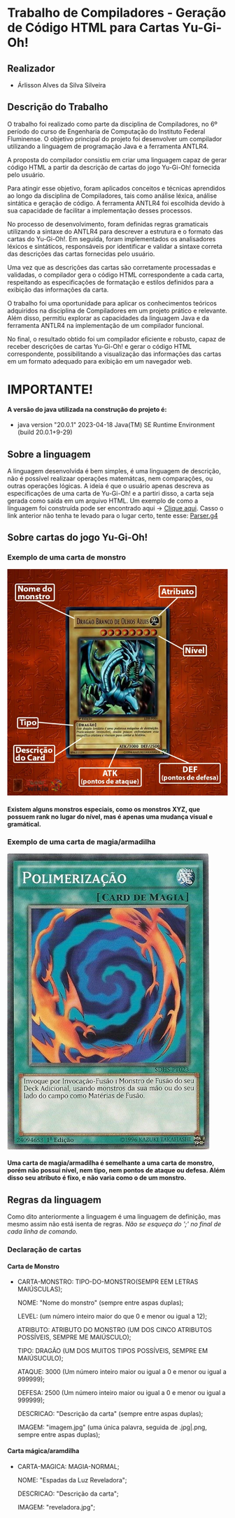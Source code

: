 # Trabalho de Compiladores - Geração de Código HTML para Cartas Yu-Gi-Oh!


## Realizador
- Árlisson Alves da Silva Silveira

## Descrição do Trabalho

O trabalho foi realizado como parte da disciplina de Compiladores, no 6º período do curso de Engenharia de Computação do Instituto Federal Fluminense. O objetivo principal do projeto foi desenvolver um compilador utilizando a linguagem de programação Java e a ferramenta ANTLR4.

A proposta do compilador consistiu em criar uma linguagem capaz de gerar código HTML a partir da descrição de cartas do jogo Yu-Gi-Oh! fornecida pelo usuário.

Para atingir esse objetivo, foram aplicados conceitos e técnicas aprendidos ao longo da disciplina de Compiladores, tais como análise léxica, análise sintática e geração de código. A ferramenta ANTLR4 foi escolhida devido à sua capacidade de facilitar a implementação desses processos.

No processo de desenvolvimento, foram definidas regras gramaticais utilizando a sintaxe do ANTLR4 para descrever a estrutura e o formato das cartas do Yu-Gi-Oh!. Em seguida, foram implementados os analisadores léxicos e sintáticos, responsáveis por identificar e validar a sintaxe correta das descrições das cartas fornecidas pelo usuário.

Uma vez que as descrições das cartas são corretamente processadas e validadas, o compilador gera o código HTML correspondente a cada carta, respeitando as especificações de formatação e estilos definidos para a exibição das informações da carta.

O trabalho foi uma oportunidade para aplicar os conhecimentos teóricos adquiridos na disciplina de Compiladores em um projeto prático e relevante. Além disso, permitiu explorar as capacidades da linguagem Java e da ferramenta ANTLR4 na implementação de um compilador funcional.

No final, o resultado obtido foi um compilador eficiente e robusto, capaz de receber descrições de cartas Yu-Gi-Oh! e gerar o código HTML correspondente, possibilitando a visualização das informações das cartas em um formato adequado para exibição em um navegador web.

# IMPORTANTE!
#### A versão do java utilizada na construção do projeto é:
- java version "20.0.1" 2023-04-18
Java(TM) SE Runtime Environment (build 20.0.1+9-29)

## Sobre a linguagem

A linguagem desenvolvida é bem simples, é uma linguagem de descrição, não é possível realizaar operações matemátcas, nem comparações, ou outras operações lógicas. A ideia é que o usuário apenas descreva as especificações de uma carta de Yu-Gi-Oh! e a partiri disso, a carta seja gerada como saída em um arquivo HTML. Um exemplo de como a línguagem foi construída pode ser encontrado aqui -> [Clique aqui](https://youtube.com/shorts/n0RNu00eUxw?feature=share). Casso o link anterior não tenha te levado para o lugar certo, tente esse: [Parser.g4](https://github.com/arlisson/Compiladores/blob/main/Yugioh_Parser/src/main/antlr4/br/edu/iff/ec/compiladores/yugioh_parser/Parser.g4)

## Sobre cartas do jogo Yu-Gi-Oh!
### Exemplo de uma carta de monstro
![Atributos de uma carta de monstro](https://github.com/arlisson/Compiladores/blob/main/assets/carta.png)

#### Existem alguns monstros especiais, como os monstros XYZ, que possuem rank no lugar do nível, mas é apenas uma mudança visual e gramátical.


### Exemplo de uma carta de magia/armadilha
![Carta magica](https://github.com/arlisson/Compiladores/blob/main/assets/Polymerization.png)

#### Uma carta de magia/armadilha é semelhante a uma carta de monstro, porém não possui nível, nem tipo, nem pontos de ataque ou defesa. Além disso seu atributo é fixo, e não varia como o de um monstro.

## Regras da linguagem

Como dito anteriormente a linguagem é uma linguagem de definição, mas mesmo assim não está isenta de regras. *Não se esqueça do ';' no final de cada linha de comando.*
### Declaração de cartas
#### Carta de Monstro
- CARTA-MONSTRO: TIPO-DO-MONSTRO(SEMPR EEM LETRAS MAIÚSCULAS); 
  
	NOME: "Nome do monstro" (sempre entre aspas duplas); 

	LEVEL: (um número inteiro maior do que 0 e menor ou igual a 12); 

	ATRIBUTO: ATRIBUTO DO MONSTRO (UM DOS CINCO ATRIBUTOS POSSÍVEIS, SEMPRE ME MAIÚSCULO); 

	TIPO: DRAGÃO (UM DOS MUITOS TIPOS POSSÍVEIS, SEMPRE EM MAIÚSUCULO);	

	ATAQUE: 3000 (Um número inteiro maior ou igual a 0 e menor ou igual a 999999); 

	DEFESA: 2500 (Um número inteiro maior ou igual a 0 e menor ou igual a 999999); 

	DESCRICAO: "Descrição da carta" (sempre entre aspas duplas); 

	IMAGEM: "imagem.jpg" (uma única palavra, seguida de .jpg|.png, sempre entre aspas duplas); 

#### Carta mágica/aramdilha
- CARTA-MAGICA: MAGIA-NORMAL;
  
	NOME: "Espadas da Luz Reveladora";

	DESCRICAO: "Descrição da carta";

	IMAGEM: "reveladora.jpg";



